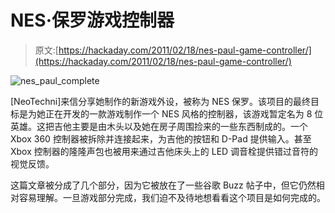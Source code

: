 # NES·保罗游戏控制器

> 原文:[https://hackaday.com/2011/02/18/nes-paul-game-controller/](https://hackaday.com/2011/02/18/nes-paul-game-controller/)

![nes_paul_complete](../Images/39a19782e03814b3368e38dc0c56521e.png "nes_paul_complete")

[NeoTechni]来信分享她制作的新游戏外设，被称为 NES 保罗。该项目的最终目标是为她正在开发的一款游戏制作一个 NES 风格的控制器，该游戏暂定名为 8 位英雄。这把吉他主要是由木头以及她在房子周围捡来的一些东西制成的。一个 Xbox 360 控制器被拆除并连接起来，为吉他的按钮和 D-Pad 提供输入。甚至 Xbox 控制器的隆隆声包也被用来通过吉他床头上的 LED 调音栓提供错过音符的视觉反馈。

这篇文章被分成了几个部分，因为它被放在了一些谷歌 Buzz 帖子中，但它仍然相对容易理解。一旦游戏部分完成，我们迫不及待地想看看这个项目是如何完成的。